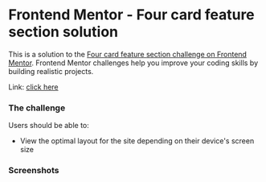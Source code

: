 # Frontend Mentor - Four card feature section solution

This is a solution to the [Four card feature section challenge on Frontend Mentor](https://www.frontendmentor.io/challenges/four-card-feature-section-weK1eFYK). Frontend Mentor challenges help you improve your coding skills by building realistic projects.

Link: [click here](https://srjuchenko.github.io/four-card-feature-section-master/)

### The challenge

Users should be able to:

- View the optimal layout for the site depending on their device's screen size

### Screenshots
